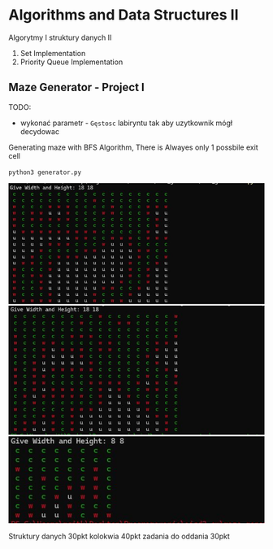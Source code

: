 # Algorithms and Data Structures II
Algorytmy I struktury danych II


1) Set Implementation 
2) Priority Queue Implementation

## Maze Generator - Project I
TODO:
* wykonać parametr - `Gęstosc` labiryntu tak aby uzytkownik mógł decydowac 

Generating maze with BFS Algorithm, There is Alwayes only 1 possbile exit cell

`python3 generator.py`

![Alter Teskt](./include/lab1.JPG)
![Alter Teskt](./include/lab2.JPG)
![Alter Teskt](./include/lab3.JPG)



Struktury danych 30pkt
kolokwia 40pkt
zadania do oddania 30pkt
